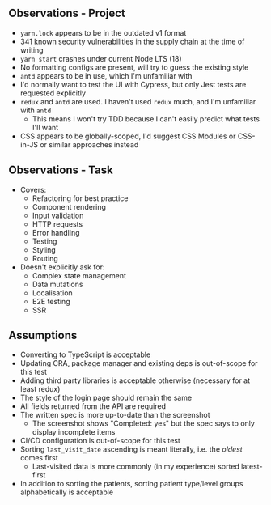 ## Observations - Project

- `yarn.lock` appears to be in the outdated v1 format
- 341 known security vulnerabilities in the supply chain at the time of writing
- `yarn start` crashes under current Node LTS (18)
- No formatting configs are present, will try to guess the existing style
- `antd` appears to be in use, which I'm unfamiliar with
- I'd normally want to test the UI with Cypress, but only Jest tests are requested explicitly
- `redux` and `antd` are used. I haven't used `redux` much, and I'm unfamiliar with `antd`
  - This means I won't try TDD because I can't easily predict what tests I'll want
- CSS appears to be globally-scoped, I'd suggest CSS Modules or CSS-in-JS or similar approaches instead

## Observations - Task

- Covers:
  - Refactoring for best practice
  - Component rendering
  - Input validation
  - HTTP requests
  - Error handling
  - Testing
  - Styling
  - Routing
- Doesn't explicitly ask for:
  - Complex state management
  - Data mutations
  - Localisation
  - E2E testing
  - SSR

## Assumptions

- Converting to TypeScript is acceptable
- Updating CRA, package manager and existing deps is out-of-scope for this test
- Adding third party libraries is acceptable otherwise (necessary for at least redux)
- The style of the login page should remain the same
- All fields returned from the API are required
- The written spec is more up-to-date than the screenshot
  - The screenshot shows "Completed: yes" but the spec says to only display incomplete items
- CI/CD configuration is out-of-scope for this test
- Sorting `last_visit_date` ascending is meant literally, i.e. the _oldest_ comes first
  - Last-visited data is more commonly (in my experience) sorted latest-first
- In addition to sorting the patients, sorting patient type/level groups alphabetically is acceptable
